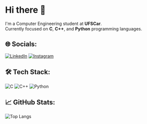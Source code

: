 # Hi there 👋

I'm a Computer Engineering student at **UFSCar**.  
Currently focused on **C**, **C++**, and **Python** programming languages.

## 🌐 Socials:
[![LinkedIn](https://img.shields.io/badge/LinkedIn-0A66C2?style=for-the-badge&logo=linkedin&logoColor=white)](https://linkedin.com/in/murilo-mantovani-169909306/)
[![Instagram](https://img.shields.io/badge/Instagram-E4405F?style=for-the-badge&logo=instagram&logoColor=white)](https://instagram.com/m_mantovaniz/)

## 🛠️ Tech Stack:
![C](https://img.shields.io/badge/C-00599C?style=for-the-badge&logo=c&logoColor=white)
![C++](https://img.shields.io/badge/C++-00599C?style=for-the-badge&logo=cplusplus&logoColor=white)
![Python](https://img.shields.io/badge/Python-FFD43B?style=for-the-badge&logo=python&logoColor=blue)

## 📈 GitHub Stats:
![Top Langs](https://github-readme-stats.vercel.app/api/top-langs/?username=Mantovaniii&layout=compact&theme=github_dark)
